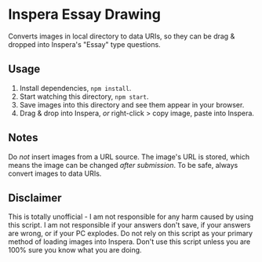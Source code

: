 # Inspera Essay Drawing

Converts images in local directory to data URIs, so they can be drag & dropped into Inspera's "Essay" type questions.

## Usage

1. Install dependencies, `npm install`.
1. Start watching this directory, `npm start`.
1. Save images into this directory and see them appear in your browser.
1. Drag & drop into Inspera, _or_ right-click > copy image, paste into Inspera.

## Notes

Do _not_ insert images from a URL source. The image's URL is stored, which means the image can be changed _after submission_. To be safe, always convert images to data URIs.

## Disclaimer

This is totally unofficial - I am not responsible for any harm caused by using this script. I am not responsible if your answers don't save, if your answers are wrong, or if your PC explodes. Do not rely on this script as your primary method of loading images into Inspera. Don't use this script unless you are 100% sure you know what you are doing.
